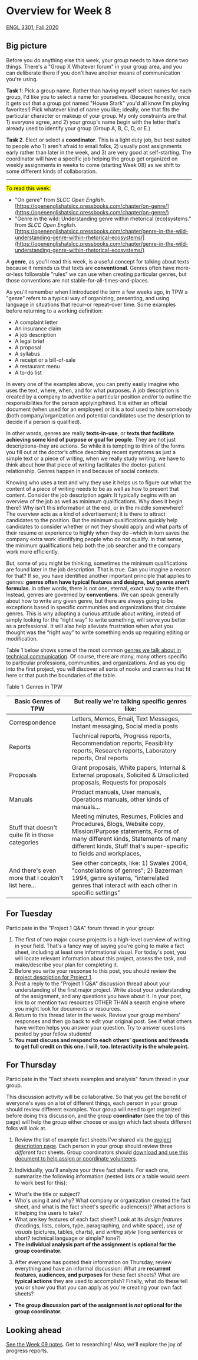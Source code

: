 # Overview for Week 8

[ENGL 3301, Fall 2020](../calendar.html)

## Big picture

Before you do anything else this week, your group needs to have done two things. There's a "Group X Whatever forum" in your group area, and you can deliberate there if you don't have another means of communication you're using.

**Task 1**: Pick a group name. Rather than having myself select names for each group, I'd like you to select a name for yourselves. (Because honestly, once it gets out that a group got named "House Stark" you'd all know I'm playing favorites!) Pick whatever kind of name you like; ideally, one that fits the particular character or makeup of your group. My only constraints are that 1) everyone agree, and 2) your group's name begin with the letter that's already used to identify your group (Group A, B, C, D, or E.)

**Task 2**. Elect or select a **coordinator**. This is a light duty job, but best suited to people who 1) aren't afraid to email folks,  2) usually post assignments early rather than later in the week, and 3) are very good at self-starting. The coordinator will have a specific job helping the group get organized on weekly assignments in weeks to come (starting Week 08) as we shift to some different kinds of collaboration.

<hr>

<mark>To read this week:</mark>

  - &quot;On genre&quot; from _SLCC Open English_. [https://openenglishatslcc.pressbooks.com/chapter/on-genre/](https://openenglishatslcc.pressbooks.com/chapter/on-genre/)
  - &quot;Genre in the wild: Understanding genre within rhetorical (eco)systems.&quot; from _SLCC Open English_. [https://openenglishatslcc.pressbooks.com/chapter/genre-in-the-wild-understanding-genre-within-rhetorical-ecosystems/](https://openenglishatslcc.pressbooks.com/chapter/genre-in-the-wild-understanding-genre-within-rhetorical-ecosystems/)

A **genre**, as you'll read this week, is a useful concept for talking about texts because it reminds us that texts are **conventional**. Genres often have more-or-less followable &quot;rules&quot; we can use when creating particular genres, but those conventions are not stable-for-all-times-and-places.

As you'll remember when I introduced the term a few weeks ago, in TPW a "genre” refers to a typical way of organizing, presenting, and using language in situations that recur–or repeat–over time. Some examples before returning to a working definition:

- A complaint letter
- An insurance claim
- A job description
- A legal brief
- A proposal
- A syllabus
- A receipt or a bill-of-sale
- A restaurant menu
- A to-do list

In every one of the examples above, you can pretty easily imagine who uses the text, where, when, and for what purposes. A job description is created by a company to advertise a particular position and/or to outline the responsibilities for the person applying/hired. It is either an official document (when used for an employee) or it is a tool used to hire somebody (both company/organization and potential candidates use the description to decide if a person is qualified).

In other words, genres are really **texts-in-use**, or **texts that facilitate achieving some kind of purpose or goal for people**. They are not just descriptions–they are actions. So while it is tempting to think of the forms you fill out at the doctor’s office describing recent symptoms as just a simple text or a piece of writing, when we really study writing, we have to think about how that piece of writing facilitates the doctor-patient relationship. Genres happen in and because of social contexts.

Knowing who uses a text and why they use it helps us to figure out what the content of a piece of writing needs to be as well as how to present that content. Consider the job description again: It typically begins with an overview of the job as well as minimum qualifications. Why does it begin there? Why isn’t this information at the end, or in the middle somewhere? The overview acts as a kind of advertisement; it is there to attract candidates to the position. But the minimum qualifications quickly help candidates to consider whether or not they should apply and what parts of their resume or experience to highly when they do –which in turn saves the company extra work identifying people who do not qualify. In that sense, the minimum qualifications help both the job searcher and the company work more efficiently.

But, some of you might be thinking, sometimes the minimum qualifications are found later in the job description. That is true. Can you imagine a reason for that? If so, you have identified another important principle that applies to genres: **genres often have typical features and designs, but genres aren’t formulas**. In other words, there is not one, eternal, exact way to write them. Instead, genres are governed by **conventions**. We can speak generally about how to write any given genre, but there are always going to be exceptions based in specific communities and organizations that circulate genres. This is why adopting a curious attitude about writing, instead of simply looking for the “right way” to write something, will serve you better as a professional. It will also help alleviate frustration when what you thought was the “right way” to write something ends up requiring editing or modification.

Table 1 below shows some of the most common [genres we talk about in technical communication](https://genreacrossborders.org/research/technical-communication). Of course, there are many, many others specific to particular professions, communities, and organizations. And as you dig into the first project, you will discover all sorts of nooks and crannies that fit here or that push the boundaries of the table.

Table 1: Genres in TPW

| Basic Genres of TPW | But really we're talking specific genres like: |
|---|---|
| Correspondence | Letters, Memos, Email, Text Messages, Instant messaging, Social media posts |
| Reports | Technical reports, Progress reports, Recommendation reports, Feasibility reports, Research reports, Laboratory reports, Oral reports |
| Proposals | Grant proposals, White papers, Internal & External proposals, Solicited & Unsolicited proposals, Requests for proposals |
| Manuals | Product manuals, User manuals, Operations manuals, other kinds of manuals... |
| Stuff that doesn't quite fit in those categories | Meeting minutes, Resumes, Policies and Procedures, Blogs, Website copy, MIssion/Purpose statements, Forms of many different kinds, Statements of many different kinds, Stuff that's super-specific to fields and workplaces, |
| And there's even more that I couldn't list here... |  See other concepts, like: 1) Swales 2004, "constellations of genres"; 2) Bazerman 1994, genre systems, "interrelated genres that interact with each other in specific settings" |

## For Tuesday

Participate in the &quot;Project 1 Q&amp;A&quot; forum thread in your group:

  1. The first of two major course projects is a high-level overview of writing in your field. That's a fancy way of saying you're going to make a fact sheet, including at least one informational visual. For today&#39;s post, you will locate relevant information about this project, assess the task, and make/describe your plan for completing it.
  2. Before you write your response to this post, you should review the [project description for Project 1](https://cdmandrews.github.io/3301/project-1).
  3. Post a reply to the &quot;Project 1 Q&amp;A&quot; discussion thread about your understanding of the first major project. Write about your understanding of the assignment, and any questions you have about it. In your post, link to or mention two resources OTHER THAN a search engine where you might look for documents or resources.
  4. Return to this thread later in the week. Review your group members&#39; responses and then go back to edit your original post. See if what others have written helps you answer your question. Try to answer questions posted by your fellow students!
  5. **You must discuss and respond to each others' questions and threads to get full credit on this one. I will, too. Interactivity is the whole point.**

## For Thursday

Participate in the "Fact sheets examples and analysis" forum thread in your group.

This discussion activity will be collaborative. So that you get the benefit of everyone's eyes on a lot of different things, each person in your group should review different examples. Your group will need to get organized before doing this discussion, and the group **coordinator** (see the top of this page) will help the group either choose or assign which fact sheets different folks will look at.

1. Review the list of example fact sheets I've shared via the [project description page](https://cdmandrews.github.io/3301/project-1#fact-sheets-and-infographics-from-around-the-web). Each person in your group should review three *different* fact sheets. Group coordinators should [download and use this document to help assign or coordinate volunteers](https://cdmandrews.github.io/3301/archive/factsheet-grouplist.docx).

2. Individually, you'll analyze your three fact sheets. For each one, summarize the following information (nested lists or a table would seem to work best for this):
  - What's the title or subject?
  - Who's using it and why? What company or organization created the fact sheet, and what is the fact sheet's specific audience(s)? What actions is it helping the users to take?
  - What are key features of each fact sheet? Look at its *design features* (headings, lists, colors, type, paragraphing, and white space), *use of visuals* (pictures, tables, charts), and *writing style* (long sentences or short? technical language or simple? tone?)
  - **The individual analysis part of the assignment is optional for the group coordinator.**

3. After everyone has posted their information on Thursday, review everything and have an informal discussion: What are **recurrent features, audiences, and purposes** for these fact sheets? What are **typical actions** they are used to accomplish? Finally, what do these tell you or show you that you can apply as you're creating your own fact sheets?
 - **The group discussion part of the assignment is *not* optional for the group coordinator.**

## Looking ahead

[See the Week 09 notes](week-09-notes). Get to researching! Also, we'll explore the joy of progress reports.
